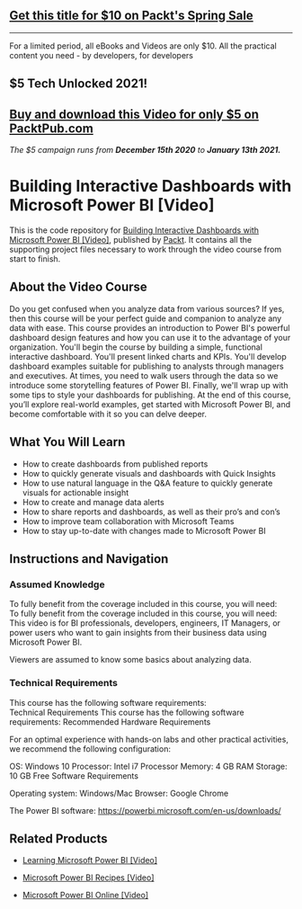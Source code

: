 ## [Get this title for $10 on Packt's Spring Sale](https://www.packt.com/V12025?utm_source=github&utm_medium=packt-github-repo&utm_campaign=spring_10_dollar_2022)
-----
For a limited period, all eBooks and Videos are only $10. All the practical content you need \- by developers, for developers

## $5 Tech Unlocked 2021!
[Buy and download this Video for only $5 on PacktPub.com](https://www.packtpub.com/product/building-interactive-dashboards-with-microsoft-power-bi-video/9781789612066)
-----
*The $5 campaign         runs from __December 15th 2020__ to __January 13th 2021.__*

# Building Interactive Dashboards with Microsoft Power BI [Video]
This is the code repository for [Building Interactive Dashboards with Microsoft Power BI [Video]](https://www.packtpub.com/virtualization-and-cloud/building-interactive-dashboards-microsoft-power-bi-video?utm_source=github&utm_medium=repository&utm_campaign=9781789612066), published by [Packt](https://www.packtpub.com/?utm_source=github). It contains all the supporting project files necessary to work through the video course from start to finish.
## About the Video Course
Do you get confused when you analyze data from various sources? If yes, then this course will be your perfect guide and companion to analyze any data with ease. 
This course provides an introduction to Power BI's powerful dashboard design features and how you can use it to the advantage of your organization. You'll begin the course by building a simple, functional interactive dashboard. You'll present linked charts and KPIs. You'll develop dashboard examples suitable for publishing to analysts through managers and executives. At times, you need to walk users through the data so we introduce some storytelling features of Power BI. Finally, we'll wrap up with some tips to style your dashboards for publishing.
At the end of this course, you’ll explore real-world examples, get started with Microsoft Power BI, and become comfortable with it so you can delve deeper.

<H2>What You Will Learn</H2>
<DIV class=book-info-will-learn-text>
<UL>
<LI>How to create dashboards from published reports 
<LI>How to quickly generate visuals and dashboards with Quick Insights 
<LI>How to use natural language in the Q&amp;A feature to quickly generate visuals for actionable insight 
<LI>How to create and manage data alerts 
<LI>How to share reports and dashboards, as well as their pro’s and con’s 
<LI>How to improve team collaboration with Microsoft Teams 
<LI>How to stay up-to-date with changes made to Microsoft Power BI </LI></UL></DIV>

## Instructions and Navigation
### Assumed Knowledge
To fully benefit from the coverage included in this course, you will need:<br/>
To fully benefit from the coverage included in this course, you will need:
This video is for BI professionals, developers, engineers, IT Managers, or power users who want to gain insights from their business data using Microsoft Power BI.

Viewers are assumed to know some basics about analyzing data.
### Technical Requirements
This course has the following software requirements:<br/>
Technical Requirements
This course has the following software requirements:
Recommended Hardware Requirements

For an optimal experience with hands-on labs and other practical activities, we recommend the following configuration:

OS: Windows 10 Processor: Intel i7 Processor Memory: 4 GB RAM Storage: 10 GB Free Software Requirements

Operating system: Windows/Mac Browser: Google Chrome

The Power BI software: https://powerbi.microsoft.com/en-us/downloads/

## Related Products
* [Learning Microsoft Power BI [Video]](https://www.packtpub.com/big-data-and-business-intelligence/learning-microsoft-power-bi-video?utm_source=github&utm_medium=repository&utm_campaign=9781789347104)

* [Microsoft Power BI Recipes [Video]](https://www.packtpub.com/big-data-and-business-intelligence/microsoft-power-bi-recipes-video?utm_source=github&utm_medium=repository&utm_campaign=9781788291217)

* [Microsoft Power BI Online [Video]](https://www.packtpub.com/big-data-and-business-intelligence/microsoft-power-bi-online-video?utm_source=github&utm_medium=repository&utm_campaign=9781788295352)

